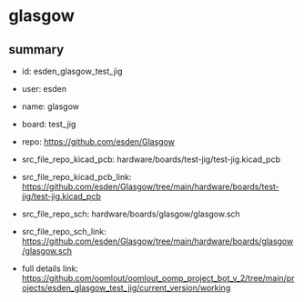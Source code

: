 # glasgow
 
## summary 
* id: esden_glasgow_test_jig
* user: esden
* name: glasgow
* board: test_jig
* repo: https://github.com/esden/Glasgow
* src_file_repo_kicad_pcb: hardware/boards/test-jig/test-jig.kicad_pcb
* src_file_repo_kicad_pcb_link: https://github.com/esden/Glasgow/tree/main/hardware/boards/test-jig/test-jig.kicad_pcb


* src_file_repo_sch: hardware/boards/glasgow/glasgow.sch
* src_file_repo_sch_link: https://github.com/esden/Glasgow/tree/main/hardware/boards/glasgow/glasgow.sch
* full details link: https://github.com/oomlout/oomlout_oomp_project_bot_v_2/tree/main/projects/esden_glasgow_test_jig/current_version/working  







